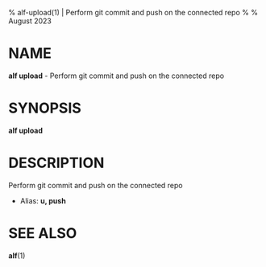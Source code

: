 % alf-upload(1) | Perform git commit and push on the connected repo
% 
% August 2023

NAME
==================================================

**alf upload** - Perform git commit and push on the connected repo

SYNOPSIS
==================================================

**alf upload**

DESCRIPTION
==================================================

Perform git commit and push on the connected repo

- Alias: **u, push**

SEE ALSO
==================================================

**alf**(1)



